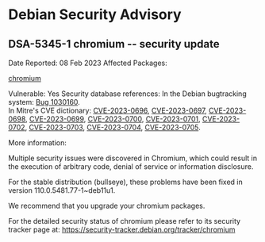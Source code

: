 
Debian Security Advisory
========================


DSA-5345-1 chromium -- security update
--------------------------------------



Date Reported:
08 Feb 2023
Affected Packages:

[chromium](https://packages.debian.org/src:chromium)

Vulnerable:
Yes
Security database references:
In the Debian bugtracking system: [Bug 1030160](https://bugs.debian.org/cgi-bin/bugreport.cgi?bug=1030160).  
In Mitre's CVE dictionary: [CVE-2023-0696](https://security-tracker.debian.org/tracker/CVE-2023-0696), [CVE-2023-0697](https://security-tracker.debian.org/tracker/CVE-2023-0697), [CVE-2023-0698](https://security-tracker.debian.org/tracker/CVE-2023-0698), [CVE-2023-0699](https://security-tracker.debian.org/tracker/CVE-2023-0699), [CVE-2023-0700](https://security-tracker.debian.org/tracker/CVE-2023-0700), [CVE-2023-0701](https://security-tracker.debian.org/tracker/CVE-2023-0701), [CVE-2023-0702](https://security-tracker.debian.org/tracker/CVE-2023-0702), [CVE-2023-0703](https://security-tracker.debian.org/tracker/CVE-2023-0703), [CVE-2023-0704](https://security-tracker.debian.org/tracker/CVE-2023-0704), [CVE-2023-0705](https://security-tracker.debian.org/tracker/CVE-2023-0705).  

More information:

Multiple security issues were discovered in Chromium, which could result
in the execution of arbitrary code, denial of service or information
disclosure.


For the stable distribution (bullseye), these problems have been fixed in
version 110.0.5481.77-1~deb11u1.


We recommend that you upgrade your chromium packages.


For the detailed security status of chromium please refer to
its security tracker page at:
<https://security-tracker.debian.org/tracker/chromium>





